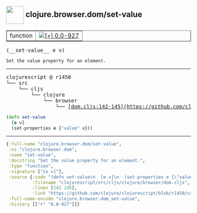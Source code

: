 ## <img width="48px" valign="middle" src="http://i.imgur.com/Hi20huC.png"> clojure.browser.dom/set-value

 <table border="1">
<tr>
<td>function</td>
<td><a href="https://github.com/cljsinfo/api-refs/tree/0.0-927"><img valign="middle" alt="[+] 0.0-927" src="https://img.shields.io/badge/+-0.0--927-lightgrey.svg"></a> </td>
</tr>
</table>

 <samp>
(__set-value__ e v)<br>
</samp>

```
Set the value property for an element.
```

---

 <pre>
clojurescript @ r1450
└── src
    └── cljs
        └── clojure
            └── browser
                └── <ins>[dom.cljs:142-145](https://github.com/clojure/clojurescript/blob/r1450/src/cljs/clojure/browser/dom.cljs#L142-L145)</ins>
</pre>

```clj
(defn set-value
  [e v]
  (set-properties e {"value" v}))
```


---

```clj
{:full-name "clojure.browser.dom/set-value",
 :ns "clojure.browser.dom",
 :name "set-value",
 :docstring "Set the value property for an element.",
 :type "function",
 :signature ["[e v]"],
 :source {:code "(defn set-value\n  [e v]\n  (set-properties e {\"value\" v}))",
          :filename "clojurescript/src/cljs/clojure/browser/dom.cljs",
          :lines [142 145],
          :link "https://github.com/clojure/clojurescript/blob/r1450/src/cljs/clojure/browser/dom.cljs#L142-L145"},
 :full-name-encode "clojure.browser.dom_set-value",
 :history [["+" "0.0-927"]]}

```
